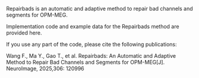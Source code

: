 Repairbads is an automatic and adaptive method to repair bad channels and segments for OPM-MEG.

Implementation code and example data for the Repairbads method are provided here.

If you use any part of the code, please cite the following publications:

Wang F., Ma Y., Gao T., et al. Repairbads: An Automatic and Adaptive Method to Repair Bad Channels and Segments for OPM-MEG[J]. NeuroImage, 2025,306: 120996
